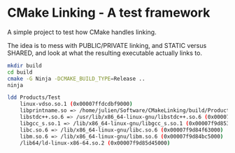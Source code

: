 # CMake Linking - A test framework

A simple project to test how CMake handles linking.

The idea is to mess with PUBLIC/PRIVATE linking, and STATIC versus SHARED, and look at what the resulting executable actually links to.

```bash
mkdir build
cd build
cmake -G Ninja -DCMAKE_BUILD_TYPE=Release ..
ninja
```

```bash
ldd Products/Test
    linux-vdso.so.1 (0x00007ffdcdbf9000)
    libprintname.so => /home/julien/Software/CMakeLinking/build/Products/libprintname.so (0x00007f9d85940000)
    libstdc++.so.6 => /usr/lib/x86_64-linux-gnu/libstdc++.so.6 (0x00007f9d8556c000)
    libgcc_s.so.1 => /lib/x86_64-linux-gnu/libgcc_s.so.1 (0x00007f9d85354000)
    libc.so.6 => /lib/x86_64-linux-gnu/libc.so.6 (0x00007f9d84f63000)
    libm.so.6 => /lib/x86_64-linux-gnu/libm.so.6 (0x00007f9d84bc5000)
    /lib64/ld-linux-x86-64.so.2 (0x00007f9d85d45000)
```
